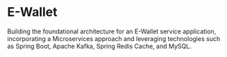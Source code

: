 # E-Wallet
Building the foundational architecture for an E-Wallet service application, incorporating a Microservices approach and leveraging technologies such as Spring Boot, Apache Kafka, Spring Redis Cache, and MySQL.
